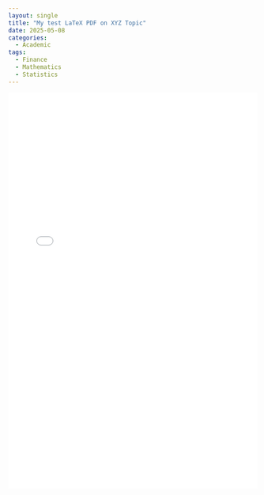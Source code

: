 ```yaml
---
layout: single
title: "My test LaTeX PDF on XYZ Topic"
date: 2025-05-08
categories:
  - Academic
tags:
  - Finance
  - Mathematics
  - Statistics
---
```


<iframe src="/vijay-adithya-c/assets/pdf/upload_trial.pdf" width="100%" height="800px" style="border: none;">
  This browser does not support PDFs. Please download it:
  <a href="/vijay-adithya-c/assets/pdf/upload_trial.pdf">Download PDF</a>.
</iframe>
